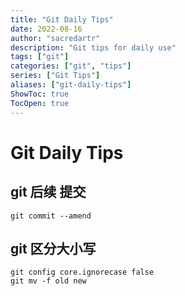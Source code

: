```yaml
---
title: "Git Daily Tips"
date: 2022-08-16
author: "sacredartr"
description: "Git tips for daily use"
tags: ["git"]
categories: ["git", "tips"]
series: ["Git Tips"]
aliases: ["git-daily-tips"]
ShowToc: true
TocOpen: true
---
```


# Git Daily Tips

## git 后续 提交
```console
git commit --amend
```

## git 区分大小写
```console
git config core.ignorecase false
git mv -f old new
```

